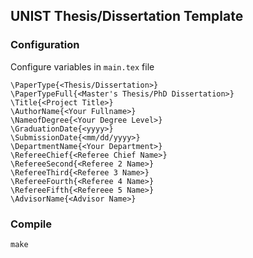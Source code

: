 ## UNIST Thesis/Dissertation Template

### Configuration
Configure variables in `main.tex` file
```
\PaperType{<Thesis/Dissertation>}
\PaperTypeFull{<Master's Thesis/PhD Dissertation>}
\Title{<Project Title>}
\AuthorName{<Your Fullname>}
\NameofDegree{<Your Degree Level>}
\GraduationDate{<yyyy>}
\SubmissionDate{<mm/dd/yyyy>}
\DepartmentName{<Your Department>}
\RefereeChief{<Referee Chief Name>}
\RefereeSecond{<Referee 2 Name>}
\RefereeThird{<Referee 3 Name>}
\RefereeFourth{<Referee 4 Name>}
\RefereeFifth{<Refereee 5 Name>}
\AdvisorName{<Advisor Name>}
```

### Compile
```
make

```

